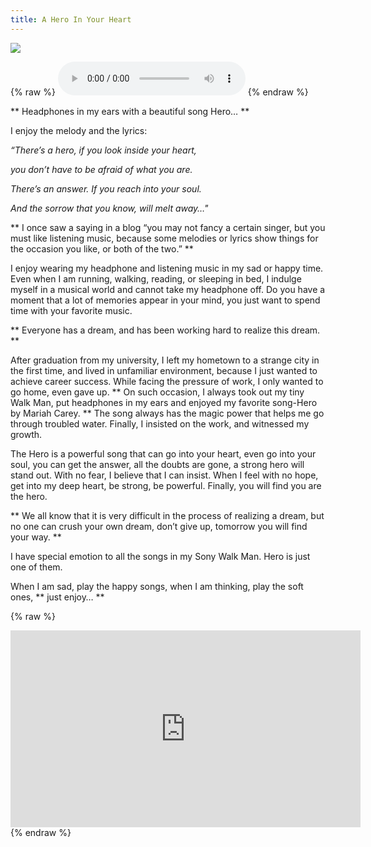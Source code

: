 ```yaml
---
title: A Hero In Your Heart
---
```


![](https://68.media.tumblr.com/b558339bf2e8a74548075bb4ac55bd47/tumblr_inline_oqdwxuhPEC1um1hre_540.jpg)


{% raw %}
<audio id="audio-player" src="Hero - Mariah Carey (Lyrics).mp3" type="audio/mp3" controls="controls" autoplay="autoplay"></audio>
{% endraw %}

** Headphones in my ears with a beautiful song Hero… **

I enjoy the melody and the lyrics:

*“There’s a hero, if you look inside your heart,*

*you don’t have to be afraid of what you are.*

*There’s an answer. If you reach into your soul.*

*And the sorrow that you know, will melt away…"*

** I once saw a saying in a blog “you may not fancy a certain singer, but you must like listening music, because some melodies or lyrics show things for the occasion you like, or both of the two.” **

I enjoy wearing my headphone and listening music in my sad or happy time. Even when I am running, walking, reading, or sleeping in bed, I indulge myself in a musical world and cannot take my headphone off. Do you have a moment that a lot of memories appear in your mind, you just want to spend time with your favorite music.

** Everyone has a dream, and has been working hard to realize this dream. **

After graduation from my university, I left my hometown to a strange city in the first time, and lived in unfamiliar environment, because I just wanted to achieve career success. While facing the pressure of work, I only wanted to go home, even gave up. ** On such occasion, I always took out my tiny Walk Man, put headphones in my ears and enjoyed my favorite song-Hero by Mariah Carey. ** The song always has the magic power that helps me go through troubled water. Finally, I insisted on the work, and witnessed my growth.

The Hero is a powerful song that can go into your heart, even go into your soul, you can get the answer, all the doubts are gone, a strong hero will stand out. With no fear, I believe that I can insist. When I feel with no hope, get into my deep heart, be strong, be powerful. Finally, you will find you are the hero.

** We all know that it is very difficult in the process of realizing a dream, but no one can crush your own dream, don’t give up, tomorrow you will find your way. **

I have special emotion to all the songs in my Sony Walk Man. Hero is just one of them.

When I am sad, play the happy songs, when I am thinking, play the soft ones, ** just enjoy… **

{% raw %}
<iframe class="post-item-video" width="560" height="315" src="https://www.youtube.com/embed/0IA3ZvCkRkQ?list=RD0IA3ZvCkRkQ" frameborder="0" allowfullscreen></iframe>
{% endraw %}
